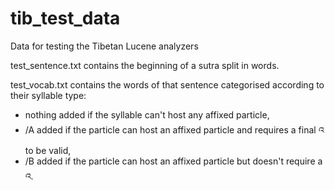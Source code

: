 # tib_test_data
Data for testing the Tibetan Lucene analyzers

test_sentence.txt contains the beginning  of a sutra split in words.

test_vocab.txt contains the words of that sentence categorised according to their syllable type:
- nothing added if the syllable can't host any affixed particle,
- /A added if the particle can host an affixed particle and requires a final འ to be valid,
- /B added if the particle can host an affixed particle but doesn't require a འ.